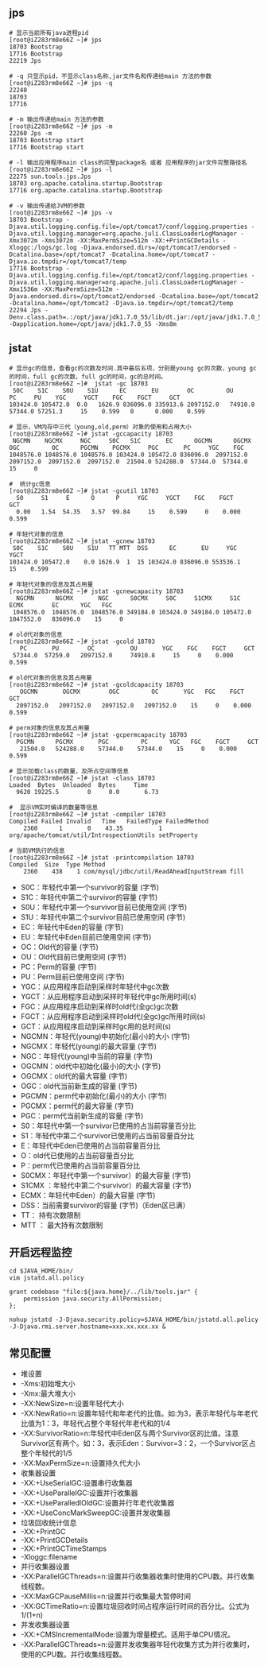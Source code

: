 ## jps
```shell
# 显示当前所有java进程pid
[root@iZ283rm8e66Z ~]# jps
18703 Bootstrap
17716 Bootstrap
22219 Jps

# -q 只显示pid，不显示class名称,jar文件名和传递给main 方法的参数
[root@iZ283rm8e66Z ~]# jps -q
22240
18703
17716

# -m 输出传递给main 方法的参数
[root@iZ283rm8e66Z ~]# jps -m
22260 Jps -m
18703 Bootstrap start
17716 Bootstrap start

# -l 输出应用程序main class的完整package名 或者 应用程序的jar文件完整路径名
[root@iZ283rm8e66Z ~]# jps -l
22275 sun.tools.jps.Jps
18703 org.apache.catalina.startup.Bootstrap
17716 org.apache.catalina.startup.Bootstrap

# -v 输出传递给JVM的参数
[root@iZ283rm8e66Z ~]# jps -v
18703 Bootstrap -Djava.util.logging.config.file=/opt/tomcat7/conf/logging.properties -Djava.util.logging.manager=org.apache.juli.ClassLoaderLogManager -Xmx3072m -Xms3072m -XX:MaxPermSize=512m -XX:+PrintGCDetails -Xloggc:/logs/gc.log -Djava.endorsed.dirs=/opt/tomcat7/endorsed -Dcatalina.base=/opt/tomcat7 -Dcatalina.home=/opt/tomcat7 -Djava.io.tmpdir=/opt/tomcat7/temp
17716 Bootstrap -Djava.util.logging.config.file=/opt/tomcat2/conf/logging.properties -Djava.util.logging.manager=org.apache.juli.ClassLoaderLogManager -Xmx1536m -XX:MaxPermSize=512m -Djava.endorsed.dirs=/opt/tomcat2/endorsed -Dcatalina.base=/opt/tomcat2 -Dcatalina.home=/opt/tomcat2 -Djava.io.tmpdir=/opt/tomcat2/temp
22294 Jps -Denv.class.path=.:/opt/java/jdk1.7.0_55/lib/dt.jar:/opt/java/jdk1.7.0_55/lib/tools.jar -Dapplication.home=/opt/java/jdk1.7.0_55 -Xms8m

```

## jstat
```shell
# 显示gc的信息，查看gc的次数及时间.其中最后五项，分别是young gc的次数，young gc的时间，full gc的次数，full gc的时间，gc的总时间。
[root@iZ283rm8e66Z ~]#  jstat -gc 18703
 S0C    S1C    S0U    S1U      EC       EU        OC         OU       PC     PU    YGC     YGCT    FGC    FGCT     GCT
103424.0 105472.0  0.0   1626.9 836096.0 335913.6 2097152.0   74910.8   57344.0 57251.3     15    0.599   0      0.000    0.599

# 显示，VM内存中三代（young,old,perm）对象的使用和占用大小
[root@iZ283rm8e66Z ~]# jstat -gccapacity 18703
 NGCMN    NGCMX     NGC     S0C   S1C       EC      OGCMN      OGCMX       OGC         OC      PGCMN    PGCMX     PGC       PC     YGC    FGC
1048576.0 1048576.0 1048576.0 103424.0 105472.0 836096.0  2097152.0  2097152.0  2097152.0  2097152.0  21504.0 524288.0  57344.0  57344.0     15     0

#  统计gc信息
[root@iZ283rm8e66Z ~]# jstat -gcutil 18703
  S0     S1     E      O      P     YGC     YGCT    FGC    FGCT     GCT
  0.00   1.54  54.35   3.57  99.84     15    0.599     0    0.000    0.599

# 年轻代对象的信息
[root@iZ283rm8e66Z ~]# jstat -gcnew 18703
 S0C    S1C    S0U    S1U   TT MTT  DSS      EC       EU     YGC     YGCT
103424.0 105472.0    0.0 1626.9  1  15 103424.0 836096.0 553536.1     15    0.599

# 年轻代对象的信息及其占用量
[root@iZ283rm8e66Z ~]# jstat -gcnewcapacity 18703
  NGCMN      NGCMX       NGC      S0CMX     S0C     S1CMX     S1C       ECMX        EC      YGC   FGC
 1048576.0  1048576.0  1048576.0 349184.0 103424.0 349184.0 105472.0  1047552.0   836096.0    15     0

# old代对象的信息
[root@iZ283rm8e66Z ~]# jstat -gcold 18703
   PC       PU        OC          OU       YGC    FGC    FGCT     GCT
 57344.0  57259.0   2097152.0     74910.8     15     0    0.000    0.599

# old代对象的信息及其占用量
[root@iZ283rm8e66Z ~]# jstat -gcoldcapacity 18703
   OGCMN       OGCMX        OGC         OC       YGC   FGC    FGCT     GCT
  2097152.0   2097152.0   2097152.0   2097152.0    15     0    0.000    0.599

# perm对象的信息及其占用量
[root@iZ283rm8e66Z ~]# jstat -gcpermcapacity 18703
  PGCMN      PGCMX       PGC         PC      YGC   FGC    FGCT     GCT
   21504.0   524288.0    57344.0    57344.0    15     0    0.000    0.599

# 显示加载class的数量，及所占空间等信息
[root@iZ283rm8e66Z ~]# jstat -class 18703
Loaded  Bytes  Unloaded  Bytes     Time
  9620 19225.5        0     0.0       6.73

#  显示VM实时编译的数量等信息
[root@iZ283rm8e66Z ~]# jstat -compiler 18703
Compiled Failed Invalid   Time   FailedType FailedMethod
    2360      1       0    43.35          1 org/apache/tomcat/util/IntrospectionUtils setProperty

# 当前VM执行的信息
[root@iZ283rm8e66Z ~]# jstat -printcompilation 18703
Compiled  Size  Type Method
    2360    438    1 com/mysql/jdbc/util/ReadAheadInputStream fill

```
* S0C：年轻代中第一个survivor的容量 (字节)
* S1C：年轻代中第二个survivor的容量 (字节)
* S0U：年轻代中第一个survivor目前已使用空间 (字节)
* S1U：年轻代中第二个survivor目前已使用空间 (字节)
* EC：年轻代中Eden的容量 (字节)
* EU：年轻代中Eden目前已使用空间 (字节)
* OC：Old代的容量 (字节)
* OU：Old代目前已使用空间 (字节)
* PC：Perm的容量 (字节)
* PU：Perm目前已使用空间 (字节)
* YGC：从应用程序启动到采样时年轻代中gc次数
* YGCT：从应用程序启动到采样时年轻代中gc所用时间(s)
* FGC：从应用程序启动到采样时old代(全gc)gc次数
* FGCT：从应用程序启动到采样时old代(全gc)gc所用时间(s)
* GCT：从应用程序启动到采样时gc用的总时间(s)
* NGCMN：年轻代(young)中初始化(最小)的大小 (字节)
* NGCMX：年轻代(young)的最大容量 (字节)
* NGC：年轻代(young)中当前的容量 (字节)
* OGCMN：old代中初始化(最小)的大小 (字节) 
* OGCMX：old代的最大容量 (字节)
* OGC：old代当前新生成的容量 (字节)
* PGCMN：perm代中初始化(最小)的大小 (字节) 
* PGCMX：perm代的最大容量 (字节)   
* PGC：perm代当前新生成的容量 (字节)
* S0：年轻代中第一个survivor已使用的占当前容量百分比
* S1：年轻代中第二个survivor已使用的占当前容量百分比
* E：年轻代中Eden已使用的占当前容量百分比
* O：old代已使用的占当前容量百分比
* P：perm代已使用的占当前容量百分比
* S0CMX：年轻代中第一个survivor）的最大容量 (字节)
* S1CMX ：年轻代中第二个survivor）的最大容量 (字节)
* ECMX：年轻代中Eden）的最大容量 (字节)
* DSS：当前需要survivor的容量 (字节)（Eden区已满）
* TT： 持有次数限制
* MTT ： 最大持有次数限制


## 开启远程监控
```shell
cd $JAVA_HOME/bin/
vim jstatd.all.policy

grant codebase "file:${java.home}/../lib/tools.jar" {
    permission java.security.AllPermission;
};

nohup jstatd -J-Djava.security.policy=$JAVA_HOME/bin/jstatd.all.policy  -J-Djava.rmi.server.hostname=xxx.xx.xxx.xx &

```

## 常见配置
- 堆设置
 - -Xms:初始堆大小
 - -Xmx:最大堆大小
 - -XX:NewSize=n:设置年轻代大小
 - -XX:NewRatio=n:设置年轻代和年老代的比值。如:为3，表示年轻代与年老代比值为1：3，年轻代占整个年轻代年老代和的1/4
 - -XX:SurvivorRatio=n:年轻代中Eden区与两个Survivor区的比值。注意Survivor区有两个。如：3，表示Eden：Survivor=3：2，一个Survivor区占整个年轻代的1/5
 - -XX:MaxPermSize=n:设置持久代大小
- 收集器设置
 - -XX:+UseSerialGC:设置串行收集器
 - -XX:+UseParallelGC:设置并行收集器
 - -XX:+UseParalledlOldGC:设置并行年老代收集器
 - -XX:+UseConcMarkSweepGC:设置并发收集器
- 垃圾回收统计信息
 - -XX:+PrintGC
 - -XX:+PrintGCDetails
 - -XX:+PrintGCTimeStamps
 - -Xloggc:filename
- 并行收集器设置
 - -XX:ParallelGCThreads=n:设置并行收集器收集时使用的CPU数。并行收集线程数。
 - -XX:MaxGCPauseMillis=n:设置并行收集最大暂停时间
 - -XX:GCTimeRatio=n:设置垃圾回收时间占程序运行时间的百分比。公式为1/(1+n)
- 并发收集器设置
 - -XX:+CMSIncrementalMode:设置为增量模式。适用于单CPU情况。
 - -XX:ParallelGCThreads=n:设置并发收集器年轻代收集方式为并行收集时，使用的CPU数。并行收集线程数。
